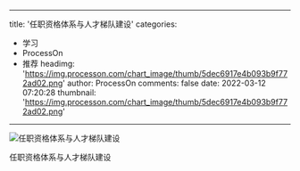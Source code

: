 
---
title: '任职资格体系与人才梯队建设'
categories: 
 - 学习
 - ProcessOn
 - 推荐
headimg: 'https://img.processon.com/chart_image/thumb/5dec6917e4b093b9f772ad02.png'
author: ProcessOn
comments: false
date: 2022-03-12 07:20:28
thumbnail: 'https://img.processon.com/chart_image/thumb/5dec6917e4b093b9f772ad02.png'
---

<div>   
<img class="thumb" alt="任职资格体系与人才梯队建设" src="https://img.processon.com/chart_image/thumb/5dec6917e4b093b9f772ad02.png" referrerpolicy="no-referrer">
<p>任职资格体系与人才梯队建设</p>  
</div>
            